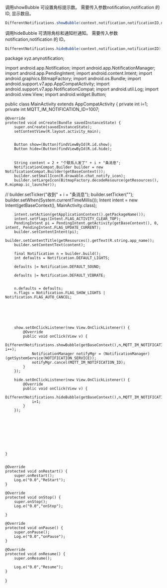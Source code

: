  
  调用showBubble 可设置角标提示数。
  需要传入参数notification,notification 的 ID, 显示数目。
 ```java
 DifferentNotifications.showBubble(context,notification,notificationID,num);
 ```
 
 
  调用hideBubble 可清除角标和通知栏通知。
  需要传入参数notification,notification 的 ID。
 
  ```java
 DifferentNotifications.hideBubble(context,notification,notificationID);
  ```
  
   package xyz.anynotification;

import android.app.Notification;
import android.app.NotificationManager;
import android.app.PendingIntent;
import android.content.Intent;
import android.graphics.BitmapFactory;
import android.os.Bundle;
import android.support.v7.app.AppCompatActivity;
import android.support.v7.app.NotificationCompat;
import android.util.Log;
import android.view.View;
import android.widget.Button;

public class MainActivity extends AppCompatActivity {
    private int i=1;
    private int MQTT_IM_NOTIFICATION_ID=1007;

    @Override
    protected void onCreate(Bundle savedInstanceState) {
        super.onCreate(savedInstanceState);
        setContentView(R.layout.activity_main);


        Button show=(Button)findViewById(R.id.show);
        Button hide=(Button)findViewById(R.id.hide);


        String content = 2 + "个联系人发了" + i + "条消息";
        NotificationCompat.Builder builder = new NotificationCompat.Builder(getBaseContext());
        builder.setSmallIcon(R.drawable.chat_notify_icon);
        builder.setLargeIcon(BitmapFactory.decodeResource(getResources(), R.mipmap.ic_launcher));
//        builder.setTicker("收到" + i + "条消息");
        builder.setTicker("");
        builder.setWhen(System.currentTimeMillis());
        Intent intent = new Intent(getBaseContext(), MainActivity.class);

        intent.setAction(getApplicationContext().getPackageName());
        intent.setFlags(Intent.FLAG_ACTIVITY_CLEAR_TOP);
        PendingIntent pi = PendingIntent.getActivity(getBaseContext(), 0, intent, PendingIntent.FLAG_UPDATE_CURRENT);
        builder.setContentIntent(pi);
        builder.setContentTitle(getResources().getText(R.string.app_name));
        builder.setContentText(content);

        final Notification n = builder.build();
        int defaults = Notification.DEFAULT_LIGHTS;

        defaults |= Notification.DEFAULT_SOUND;

        defaults |= Notification.DEFAULT_VIBRATE;


        n.defaults = defaults;
        n.flags = Notification.FLAG_SHOW_LIGHTS | Notification.FLAG_AUTO_CANCEL;






        show.setOnClickListener(new View.OnClickListener() {
            @Override
            public void onClick(View v) {
                DifferentNotifications.showBubble(getBaseContext(),n,MQTT_IM_NOTIFICATION_ID, i++);
                NotificationManager notifyMgr = (NotificationManager)(getSystemService(NOTIFICATION_SERVICE));
                notifyMgr.cancel(MQTT_IM_NOTIFICATION_ID);
            }
        });

        hide.setOnClickListener(new View.OnClickListener() {
            @Override
            public void onClick(View v) {
                DifferentNotifications.hideBubble(getBaseContext(),n,MQTT_IM_NOTIFICATION_ID);
                i=1;
            }
        });









    }


    @Override
    protected void onRestart() {
        super.onRestart();
        Log.e("0.0","ReStart");
    }

    @Override
    protected void onStop() {
        super.onStop();
        Log.e("0.0","onStop");

    }

    @Override
    protected void onPause() {
        super.onPause();
        Log.e("0.0","onPause");
    }

    @Override
    protected void onResume() {
        super.onResume();

        Log.e("0.0","Resume");
    }
}

